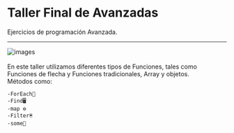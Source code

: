 # Taller Final de Avanzadas
Ejercicios de programación Avanzada.
<br>

***

![images](https://www.tutorialrepublic.com/lib/images/javascript-illustration.png)
<br>
<br>
 En este taller utilizamos diferentes tipos de Funciones, tales como Funciones de flecha y Funciones tradicionales, Array y objetos.
<br>
Métodos como:
<br>

`-ForEach🧨`
<br>
`-Find🖥`
<br>
`-map ⚙`
<br>
`-Filter🖲`
<br>
`-some🧮`



